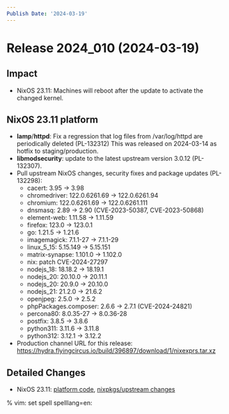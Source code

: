 ```yaml
---
Publish Date: '2024-03-19'
---
```


# Release 2024_010 (2024-03-19)

## Impact

- NixOS 23.11: Machines will reboot after the update to activate the changed
  kernel.

## NixOS 23.11 platform

- **lamp**/**httpd**: Fix a regression that log files from /var/log/httpd are periodically deleted (PL-132312)
  This was released on 2024-03-14 as hotfix to staging/production.
- **libmodsecurity**: update to the latest upstream version 3.0.12 (PL-132307).
- Pull upstream NixOS changes, security fixes and package updates (PL-132298):
  - cacert: 3.95 -> 3.98
  - chromedriver: 122.0.6261.69 -> 122.0.6261.94
  - chromium: 122.0.6261.69 -> 122.0.6261.111
  - dnsmasq: 2.89 -> 2.90 (CVE-2023-50387, CVE-2023-50868)
  - element-web: 1.11.58 -> 1.11.59
  - firefox: 123.0 -> 123.0.1
  - go: 1.21.5 -> 1.21.6
  - imagemagick: 7.1.1-27 -> 7.1.1-29
  - linux_5_15: 5.15.149 -> 5.15.151
  - matrix-synapse: 1.101.0 -> 1.102.0
  - nix: patch CVE-2024-27297
  - nodejs_18: 18.18.2 -> 18.19.1
  - nodejs_20: 20.10.0 -> 20.11.1
  - nodejs_20: 20.9.0 -> 20.10.0
  - nodejs_21: 21.2.0 -> 21.6.2
  - openjpeg: 2.5.0 -> 2.5.2
  - phpPackages.composer: 2.6.6 -> 2.7.1 (CVE-2024-24821)
  - percona80: 8.0.35-27 -> 8.0.36-28
  - postfix: 3.8.5 -> 3.8.6
  - python311: 3.11.6 -> 3.11.8
  - python312: 3.12.1 -> 3.12.2
- Production channel URL for this release: https://hydra.flyingcircus.io/build/396897/download/1/nixexprs.tar.xz

## Detailed Changes

- NixOS 23.11: [platform code](https://github.com/flyingcircusio/fc-nixos/compare/fc/r2024_009/23.11...819a345318fee9acb47257f4dfd1e424aa736b5c),
 [nixpkgs/upstream changes](https://github.com/flyingcircusio/nixpkgs/compare/223066281ca570f5be77d351df0d880d21bcc9de...6f99099c456b0793be58ac42c4612df9396d8384)

% vim: set spell spelllang=en:
